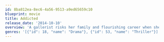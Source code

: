 ```yaml
---
id: 8ba812ea-8ec6-4a56-9513-a9ed65659c10
blueprint: movie
title: Addicted
release_date: '2014-10-10'
overview: 'A gallerist risks her family and flourishing career when she enters into an affair with a talented painter and slowly loses control of her life.'
genres: '[{"id": 18, "name": "Drama"}, {"id": 53, "name": "Thriller"}]'
---
```

